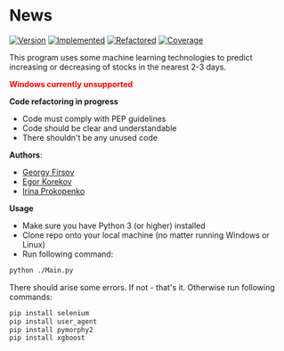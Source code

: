 # News
[![Version](https://img.shields.io/badge/Version-1.0-brightgreen)](https://github.com/GeorgyFirsov/News) [![Implemented](https://img.shields.io/badge/Implemented-100%25-brightgreen)](https://github.com/GeorgyFirsov/News) [![Refactored](https://img.shields.io/badge/Refactored-0%25-red)](https://github.com/GeorgyFirsov/News) [![Coverage](https://img.shields.io/badge/Coverage-0%25-red)](https://github.com/GeorgyFirsov/News)

This program uses some machine learning technologies to predict increasing or decreasing of stocks in the nearest 2-3 days.

<span style="color:red"> **Windows currently unsupported** </span>

**Code refactoring in progress**
- Code must comply with PEP guidelines
- Сode should be clear and understandable
- There shouldn't be any unused code

**Authors**: 
* [Georgy Firsov](https://github.com/GeorgyFirsov)
* [Egor Korekov](https://github.com/Kron610)
* [Irina Prokopenko](https://github.com/shybotan)

**Usage**
* Make sure you have Python 3 (or higher) installed
* Clone repo onto your local machine (no matter running Windows or Linux)
* Run following command:
```bash
python ./Main.py
```
There should arise some errors. If not - that's it.
Otherwise run following commands:
```bash
pip install selenium
pip install user_agent
pip install pymorphy2
pip install xgboost
```
